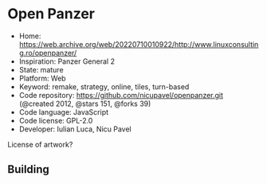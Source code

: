 # Open Panzer

- Home: https://web.archive.org/web/20220710010922/http://www.linuxconsulting.ro/openpanzer/
- Inspiration: Panzer General 2
- State: mature
- Platform: Web
- Keyword: remake, strategy, online, tiles, turn-based
- Code repository: https://github.com/nicupavel/openpanzer.git (@created 2012, @stars 151, @forks 39)
- Code language: JavaScript
- Code license: GPL-2.0
- Developer: Iulian Luca, Nicu Pavel

License of artwork?

## Building
